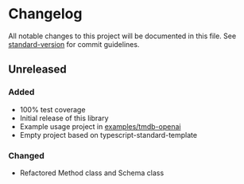 # Changelog

All notable changes to this project will be documented in this file. See [standard-version](https://github.com/conventional-changelog/standard-version) for commit guidelines.
 
## Unreleased

### Added
- 100% test coverage
- Initial release of this library
- Example usage project in [examples/tmdb-openai](examples/tmdb-openai)
- Empty project based on typescript-standard-template 

### Changed
- Refactored Method class and Schema class